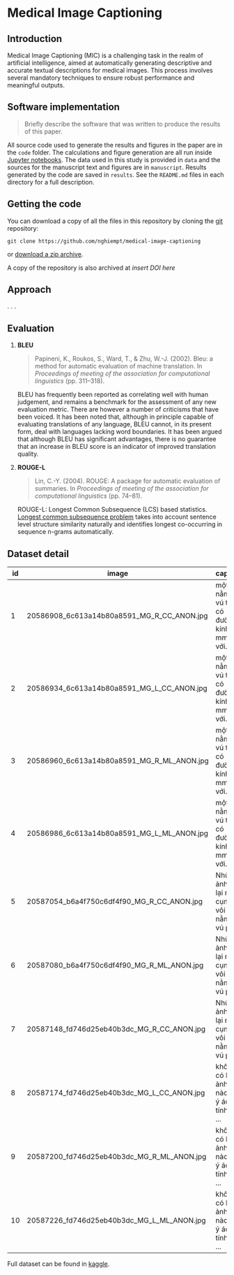 # Medical Image Captioning

## Introduction

Medical Image Captioning (MIC) is a challenging task in the realm of artificial intelligence, aimed at automatically generating descriptive and accurate textual descriptions for medical images. This process involves several mandatory techniques to ensure robust performance and meaningful outputs.


## Software implementation

> Briefly describe the software that was written to produce the results of this
> paper.

All source code used to generate the results and figures in the paper are in
the `code` folder.
The calculations and figure generation are all run inside
[Jupyter notebooks](http://jupyter.org/).
The data used in this study is provided in `data` and the sources for the
manuscript text and figures are in `manuscript`.
Results generated by the code are saved in `results`.
See the `README.md` files in each directory for a full description.


## Getting the code

You can download a copy of all the files in this repository by cloning the
[git](https://git-scm.com/) repository:

    git clone https://github.com/nghiempt/medical-image-captioning

or [download a zip archive](https://github.com/nghiempt/medical-image-captioning/archive/refs/heads/main.zip).

A copy of the repository is also archived at *insert DOI here*


## Approach

. . .

## Evaluation

1. **BLEU**

   > Papineni, K., Roukos, S., Ward, T., & Zhu, W.-J. (2002). Bleu: a method for automatic evaluation of machine translation. In *Proceedings of meeting of the association for computational linguistics* (pp. 311–318). 

   BLEU has frequently been reported as correlating well with human judgement, and remains a benchmark for the assessment of any new evaluation metric. There are however a number of criticisms that have been voiced. It has been noted that, although in principle capable of evaluating translations of any language, BLEU cannot, in its present form, deal with languages lacking word boundaries. It has been argued that although BLEU has significant advantages, there is no guarantee that an increase in BLEU score is an indicator of improved translation quality.

2. **ROUGE-L**

   > Lin, C.-Y. (2004). ROUGE: A package for automatic evaluation of summaries. In *Proceedings of meeting of the association for computational linguistics* (pp. 74–81). 

   ROUGE-L: Longest Common Subsequence (LCS) based statistics. [Longest common subsequence problem](https://en.wikipedia.org/wiki/Longest_common_subsequence_problem) takes into account sentence level structure similarity naturally and identifies longest co-occurring in sequence n-grams automatically.


## Dataset detail
| id            | image | caption |
| ------------- | -------------  | ------------ |
| 1             | 20586908_6c613a14b80a8591_MG_R_CC_ANON.jpg | một nốt nằm ở vú trái có đường kính 25 mm, với... |
| 2             | 20586934_6c613a14b80a8591_MG_L_CC_ANON.jpg | một nốt nằm ở vú trái có đường kính 25 mm, với... |
| 3             | 20586960_6c613a14b80a8591_MG_R_ML_ANON.jpg | một nốt nằm ở vú trái có đường kính 25 mm, với... |
| 4             | 20586986_6c613a14b80a8591_MG_L_ML_ANON.jpg | một nốt nằm ở vú trái có đường kính 25 mm, với... |
| 5             | 20587054_b6a4f750c6df4f90_MG_R_CC_ANON.jpg | Nhũ ảnh ghi lại một cụm vi vôi hóa nằm ở vú ph... |
| 6             | 20587080_b6a4f750c6df4f90_MG_R_ML_ANON.jpg | Nhũ ảnh ghi lại một cụm vi vôi hóa nằm ở vú ph... |
| 7             | 20587148_fd746d25eb40b3dc_MG_R_CC_ANON.jpg | Nhũ ảnh ghi lại một cụm vi vôi hóa nằm ở vú ph... |
| 8             | 20587174_fd746d25eb40b3dc_MG_L_CC_ANON.jpg | không có hình ảnh nốt nào gợi ý ác tính, vôi ... |
| 9             | 20587200_fd746d25eb40b3dc_MG_R_ML_ANON.jpg | không có hình ảnh nốt nào gợi ý ác tính, vôi ... |
| 10            | 20587226_fd746d25eb40b3dc_MG_L_ML_ANON.jpg | không có hình ảnh nốt nào gợi ý ác tính, vôi ... |

Full dataset can be found in [kaggle](https://www.kaggle.com/datasets/nghiemthanhpham/inbreast).
